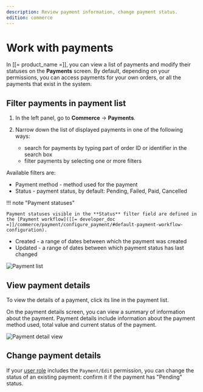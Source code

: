 ```yaml
---
description: Review payment information, change payment status.
edition: commerce
---
```


# Work with payments

In [[= product_name =]], you can view a list of payments and modify their statuses on the **Payments** screen.
By default, depending on your permissions, you can access payments for your own orders, or all the payments that exist in the system.

## Filter payments in payment list

1. In the left panel, go to **Commerce** -> **Payments**.
2. Narrow down the list of displayed payments in one of the following ways:

    - search for payments by typing part of order ID or identifier in the search box
    - filter payments by selecting one or more filters

Available filters are:

- Payment method - method used for the payment
- Status - payment status, by default: Pending, Failed, Paid, Cancelled

!!! note "Payment statuses"

    Payment statuses visible in the **Status** filter field are defined in the [Payment workflow]([[= developer_doc =]]/commerce/payment/configure_payment/#default-payment-workflow-configuration).

- Created - a range of dates between which the payment was created
- Updated - a range of dates between which payment status has last changed

![Payment list](payment_list.png)

## View payment details

To view the details of a payment, click its line in the payment list.

On the payment details screen, you can view a summary of information about the payment.
Payment details include information about the payment method used, total value and current status of the payment.

![Payment detail view](payment_detail_view.png)

## Change payment details

If your [user role](work_with_permissions.md) includes the `Payment/Edit` permission, you can change the status of an existing payment: confirm it if the payment has "Pending" status.

